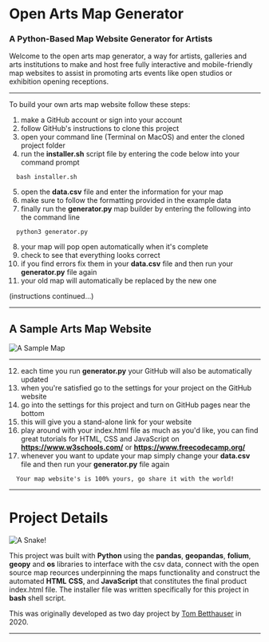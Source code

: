 # Open Arts Map Generator
### A Python-Based Map Website Generator for Artists

Welcome to the open arts map generator, a way for artists, galleries and arts institutions to make and host free fully interactive and mobile-friendly map websites to assist in promoting arts events like open studios or exhibition opening receptions.

***

To build your own arts map website follow these steps:
1. make a GitHub account or sign into your account
2. follow GitHub's instructions to clone this project
3. open your command line (Terminal on MacOS) and enter the cloned project folder
4. run the **installer.sh** script file by entering the code below into your command prompt
```
  bash installer.sh
```
5. open the **data.csv** file and enter the information for your map
6. make sure to follow the formatting provided in the example data
7. finally run the **generator.py** map builder by entering the following into the command line
```
  python3 generator.py
```
8. your map will pop open automatically when it's complete
9. check to see that everything looks correct
10. if you find errors fix them in your **data.csv** file and then run your **generator.py** file again
11. your old map will automatically be replaced by the new one
  
  (instructions continued...)

***
## A Sample Arts Map Website  

![A Sample Map](image.png)  
***  

12. each time you run **generator.py** your GitHub will also be automatically updated  
13. when you're satisfied go to the settings for your project on the GitHub website
14. go into the settings for this project and turn on GitHub pages near the bottom
15. this will give you a stand-alone link for your website
16. play around with your index.html file as much as you'd like, you can find great tutorials for HTML, CSS and JavaScript on **https://www.w3schools.com/** or **https://www.freecodecamp.org/**
17. whenever you want to update your map simply change your **data.csv** file and then run your **generator.py** file again  
```
  Your map website's is 100% yours, go share it with the world! 
```  
***  
# Project Details

![A Snake!](https://lh3.googleusercontent.com/proxy/EHzZIFwQTHuOlRdYwMPM_8CK_nscGcgWDLXP0y_IoVX3MEkf4pAB0rAsncXK40Qa54jU1Xf8L6e3wJpQ6iff2hqE2i209wj9rxgJfd5vq5TS2Ip5lT0LwhSBy_tCCaktDi3uJj0b)  
  
This project was built with **Python** using the **pandas**, **geopandas**, **folium**, **geopy** and **os** libraries to interface with the csv data, connect with the open source map reources underpinning the maps functionality and construct the automated **HTML** **CSS**, and **JavaScript** that constitutes the final product index.html file. The installer file was written specifically for this project in **bash** shell script.

This was originally developed as two day project by [Tom Betthauser](http://www.tombetthauser.com/) in 2020.  

***